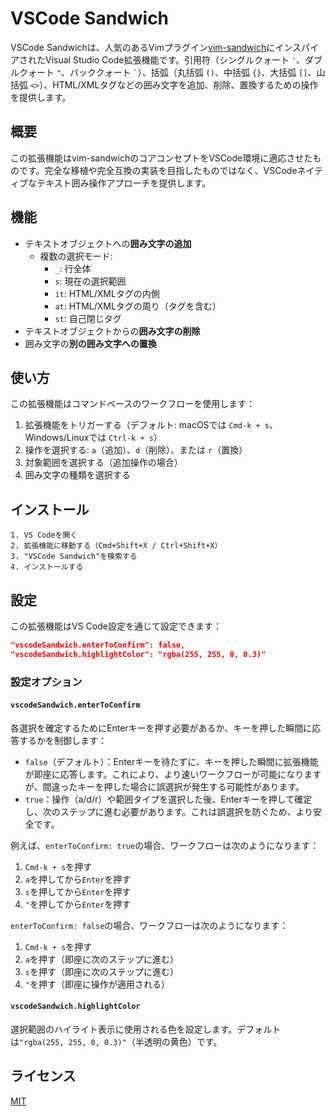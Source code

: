# VSCode Sandwich

VSCode Sandwichは、人気のあるVimプラグイン[vim-sandwich](https://github.com/machakann/vim-sandwich)にインスパイアされたVisual Studio Code拡張機能です。引用符（シングルクォート `'`、ダブルクォート `"`、バッククォート `` ` ``）、括弧（丸括弧 `()`、中括弧 `{}`、大括弧 `[]`、山括弧 `<>`）、HTML/XMLタグなどの囲み文字を追加、削除、置換するための操作を提供します。

## 概要

この拡張機能はvim-sandwichのコアコンセプトをVSCode環境に適応させたものです。完全な移植や完全互換の実装を目指したものではなく、VSCodeネイティブなテキスト囲み操作アプローチを提供します。

## 機能

- テキストオブジェクトへの**囲み文字の追加**
  - 複数の選択モード:
    - `_`: 行全体
    - `s`: 現在の選択範囲
    - `it`: HTML/XMLタグの内側
    - `at`: HTML/XMLタグの周り（タグを含む）
    - `st`: 自己閉じタグ
- テキストオブジェクトからの**囲み文字の削除**
- 囲み文字の**別の囲み文字への置換**

## 使い方

この拡張機能はコマンドベースのワークフローを使用します：

1. 拡張機能をトリガーする（デフォルト: macOSでは `Cmd-k + s`、Windows/Linuxでは `Ctrl-k + s`）
2. 操作を選択する: `a`（追加）、`d`（削除）、または `r`（置換）
3. 対象範囲を選択する（追加操作の場合）
4. 囲み文字の種類を選択する


## インストール

```
1. VS Codeを開く
2. 拡張機能に移動する（Cmd+Shift+X / Ctrl+Shift+X）
3. "VSCode Sandwich"を検索する
4. インストールする
```

## 設定

この拡張機能はVS Code設定を通じて設定できます：

```json
"vscodeSandwich.enterToConfirm": false,
"vscodeSandwich.highlightColor": "rgba(255, 255, 0, 0.3)"
```

### 設定オプション

#### `vscodeSandwich.enterToConfirm`

各選択を確定するためにEnterキーを押す必要があるか、キーを押した瞬間に応答するかを制御します：

- `false`（デフォルト）：Enterキーを待たずに、キーを押した瞬間に拡張機能が即座に応答します。これにより、より速いワークフローが可能になりますが、間違ったキーを押した場合に誤選択が発生する可能性があります。
- `true`：操作（a/d/r）や範囲タイプを選択した後、Enterキーを押して確定し、次のステップに進む必要があります。これは誤選択を防ぐため、より安全です。

例えば、`enterToConfirm: true`の場合、ワークフローは次のようになります：
1. `Cmd-k + s`を押す
2. `a`を押してから`Enter`を押す
3. `s`を押してから`Enter`を押す
4. `"`を押してから`Enter`を押す

`enterToConfirm: false`の場合、ワークフローは次のようになります：
1. `Cmd-k + s`を押す
2. `a`を押す（即座に次のステップに進む）
3. `s`を押す（即座に次のステップに進む）
4. `"`を押す（即座に操作が適用される）

#### `vscodeSandwich.highlightColor`

選択範囲のハイライト表示に使用される色を設定します。デフォルトは`"rgba(255, 255, 0, 0.3)"`（半透明の黄色）です。

## ライセンス

[MIT](LICENSE)
